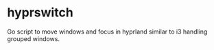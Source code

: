 # hyprswitch
Go script to move windows and focus in hyprland similar to i3 handling grouped windows.
